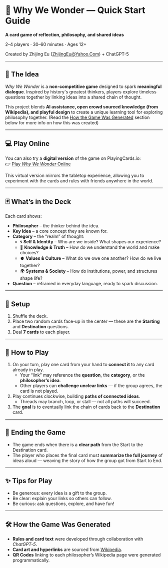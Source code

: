 # 🌟 Why We Wonder — Quick Start Guide

**A card game of reflection, philosophy, and shared ideas**  

2–4 players · 30–60 minutes · Ages 12+

Created by Zhijing Eu (ZhijingEu@Yahoo.Com) + ChatGPT-5

---

## 🎯 The Idea
*Why We Wonder* is a **non-competitive game** designed to spark **meaningful dialogue**. Inspired by history's greatest thinkers, players explore timeless questions together by linking ideas into a shared chain of thought.

This project blends **AI assistance, open crowd sourced knowledge (from Wikipedia), and playful design** to create a unique learning tool for exploring philosophy together. (Read the [How the Game Was Generated](#how-the-game-was-generated) section below for more info on how this was created)

---

## 💻 Play Online
You can also try a **digital version** of the game on PlayingCards.io:  
👉 [Play *Why We Wonder* Online](https://playingcards.io/bzcseg)

This virtual version mirrors the tabletop experience, allowing you to experiment with the cards and rules with friends anywhere in the world.

---

## 🃏 What’s in the Deck
Each card shows:
- **Philosopher** – the thinker behind the idea.
- **Key Idea** – a core concept they are known for.
- **Category** – the “realm” of thought:
  - 🌀 **Self & Identity** – Who are we inside? What shapes our experience?
  - 🧠 **Knowledge & Truth** – How do we understand the world and make choices?
  - 🫀 **Values & Culture** – What do we owe one another? How do we live together?
  - 🌍 **Systems & Society** – How do institutions, power, and structures shape life?
- **Question** – reframed in everyday language, ready to spark discussion.

---

## 🎲 Setup
1. Shuffle the deck.
2. Place two random cards face-up in the center — these are the **Starting** and **Destination** questions.
3. Deal **7 cards** to each player.

---

## 🔄 How to Play
1. On your turn, play one card from your hand to **connect it** to any card already in play.
   - Your “link” may reference the **question**, the **category**, or the **philosopher’s idea**.
   - Other players can **challenge unclear links** — if the group agrees, the card is not played.
2. Play continues clockwise, building **paths of connected ideas**.
   - Threads may branch, loop, or stall — not all paths will succeed.
3. The **goal** is to eventually link the chain of cards back to the **Destination** card.

---

## 🏁 Ending the Game
- The game ends when there is a **clear path** from the Start to the Destination card.
- The player who places the final card must **summarize the full journey** of ideas aloud — weaving the story of how the group got from Start to End.

---

## ✨ Tips for Play
- Be generous: every idea is a gift to the group.  
- Be clear: explain your links so others can follow.  
- Be curious: ask questions, explore, and have fun!  

---

## 🛠️ How the Game Was Generated
- **Rules and card text** were developed through collaboration with *ChatGPT-5*.  
- **Card art and hyperlinks** are sourced from [Wikipedia](https://wikipedia.com).  
- **QR Codes** linking to each philosopher’s Wikipedia page were generated programmatically.  

